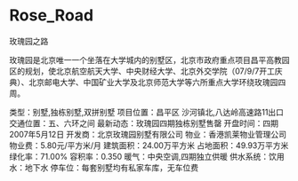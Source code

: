 # Rose_Road
玫瑰园之路

玫瑰园是北京唯一一个坐落在大学城内的别墅区，北京市政府重点项目昌平高教园区的规划，使北京航空航天大学、中央财经大学、北京外交学院（07/9/7开工庆典）、北京邮电大学、中国矿业大学及北京师范大学等六所重点大学环绕玫瑰园四周。

类型：别墅,独栋别墅,双拼别墅
项目位置：昌平区 沙河镇北,八达岭高速路11出口
交通位置：五、六环之间
最新动态：玫瑰园四期独栋别墅售罄
开盘时间：四期2007年5月12日
开发商：北京玫瑰园别墅有限公司
物业：香港凯莱物业管理公司
物业费：5.80元/平方米/月
建筑面积：24.00万平方米
占地面积：49.93万平方米
绿化率：71.00%
容积率：0.350
暖气：中央空调,四期独立供暖
供水系统：饮用水：地下水
停车位：每套别墅均有私家车库，无车位费
